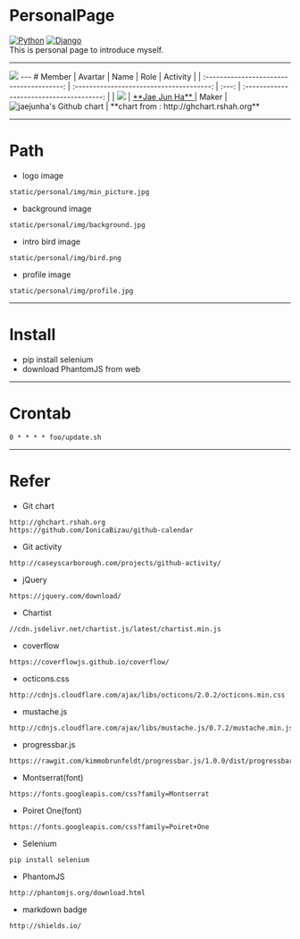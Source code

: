# PersonalPage
[![Python](https://img.shields.io/badge/Python-v2.7-blue.svg)]() [![Django](https://img.shields.io/badge/Django-v1.11.5-blue.svg)]()  
This is personal page to introduce myself.  

---
<img src="https://github.com/jaejunha/PersonalPage/blob/master/screenshot/20180104.png?raw=true">  
---
# Member  
|                 Avartar                  |                   Name                   | Role  |                 Activity                 |
| :--------------------------------------: | :--------------------------------------: | :---: | :--------------------------------------: |
| <img src="https://avatars1.githubusercontent.com/u/7951335?v=4&s=100"> | <a href = "https://github.com/jaejunha"> **Jae Jun Ha** </a> | Maker | <img src="http://ghchart.rshah.org/jaejunha" alt="jaejunha's Github chart" /> |
 **chart from : http://ghchart.rshah.org**  

---
# Path  
- logo image  
```
static/personal/img/min_picture.jpg  
```
- background image  
```
static/personal/img/background.jpg  
```
- intro bird image  
```
static/personal/img/bird.png  
```
- profile image  
```
static/personal/img/profile.jpg  
```
---
# Install  
- pip install selenium  
- download PhantomJS from web  
---
# Crontab  
```
0 * * * * foo/update.sh
```
---
# Refer  
- Git chart  
```
http://ghchart.rshah.org  
https://github.com/IonicaBizau/github-calendar  
```
- Git activity  
```
http://caseyscarborough.com/projects/github-activity/  
```
- jQuery  
```
https://jquery.com/download/  
```
- Chartist  
```
//cdn.jsdelivr.net/chartist.js/latest/chartist.min.js  
```
- coverflow  
```
https://coverflowjs.github.io/coverflow/  
```
- octicons.css  
```
http://cdnjs.cloudflare.com/ajax/libs/octicons/2.0.2/octicons.min.css  
```
- mustache.js  
```
http://cdnjs.cloudflare.com/ajax/libs/mustache.js/0.7.2/mustache.min.js  
```
- progressbar.js  
```
https://rawgit.com/kimmobrunfeldt/progressbar.js/1.0.0/dist/progressbar.js  
```
- Montserrat(font)  
```
https://fonts.googleapis.com/css?family=Montserrat  
```
- Poiret One(font)  
```
https://fonts.googleapis.com/css?family=Poiret+One  
```
- Selenium  
```
pip install selenium  
```
- PhantomJS  
```
http://phantomjs.org/download.html  
```
- markdown badge  
```
http://shields.io/  
```